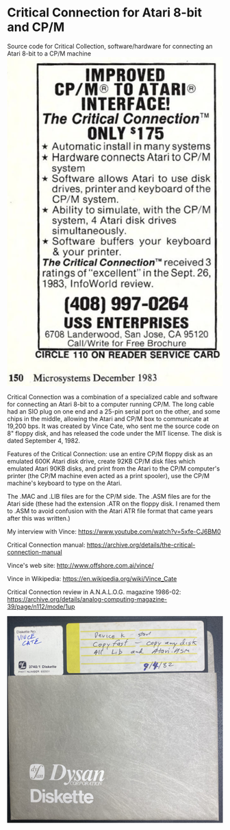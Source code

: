 # Critical Connection for Atari 8-bit and CP/M
Source code for Critical Collection, software/hardware for connecting an Atari 8-bit to a CP/M machine
![Critical Connection advertisment from the December 1983 issue of Microsystems magzaine. "Improved CP/M to Atari Interface - only $175"](critical-connection-ad.png)

Critical Connection was a combination of a specialized cable and software for connecting an Atari 8-bit to a computer running CP/M. The long cable had an SIO plug on one end and a 25-pin serial port on the other, and some chips in the middle, allowing the Atari and CP/M box to communicate at 19,200 bps. It was created by Vince Cate, who sent me the source code on 8" floppy disk, and has released the code under the MIT license. The disk is dated September 4, 1982.

Features of the Critical Connection: use an entire CP/M floppy disk as an emulated 600K Atari disk drive, create 92KB CP/M disk files which emulated Atari 90KB disks, and print from the Atari to the CP/M computer's printer (the CP/M machine even acted as a print spooler), use the CP/M machine's keyboard to type on the Atari.

The .MAC and .LIB files are for the CP/M side. The .ASM files are for the Atari side (these had the extension .ATR on the floppy disk. I renamed them to .ASM to avoid confusion with the Atari ATR file format that came years after this was written.)

My interview with Vince: https://www.youtube.com/watch?v=5xfe-CJ6BM0

Critical Connection manual: https://archive.org/details/the-critical-connection-manual

Vince's web site: http://www.offshore.com.ai/vince/

Vince in Wikipedia: https://en.wikipedia.org/wiki/Vince_Cate

Critical Connection review in A.N.A.L.O.G. magazine 1986-02: https://archive.org/details/analog-computing-magazine-39/page/n112/mode/1up

![picture of the floppy disk](disk.jpg)
